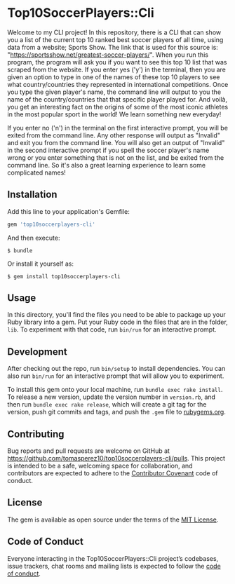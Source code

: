 # Top10SoccerPlayers::Cli

Welcome to my CLI project! In this repository, there is a CLI that can show you a list of the current top 10 ranked best soccer players of all time, using data from a website; Sports Show. The link that is used for this source is: "https://sportsshow.net/greatest-soccer-players/". When you run this program, the program will ask you if you want to see this top 10 list that was scraped from the website. If you enter yes ('y') in the terminal, then you are given an option to type in one of the names of these top 10 players to see what country/countries they represented in international competitions. Once you type the given player's name, the command line will output to you the name of the country/countries that that specific player played for. And voilà, you get an interesting fact on the origins of some of the most iconic athletes in the most popular sport in the world! We learn something new everyday!

If you enter no ('n') in the terminal on the first interactive prompt, you will be exited from the command line. Any other response will output as "Invalid" and exit you from the command line. You will also get an output of "Invalid" in the second interactive prompt if you spell the soccer player's name wrong or you enter something that is not on the list, and be exited from the command line. So it's also a great learning experience to learn some complicated names!

## Installation

Add this line to your application's Gemfile:

```ruby
gem 'top10soccerplayers-cli'
```

And then execute:

    $ bundle

Or install it yourself as:

    $ gem install top10soccerplayers-cli

## Usage

In this directory, you'll find the files you need to be able to package up your Ruby library into a gem. Put your Ruby code in the files that are in the folder, `lib`. To experiment with that code, run `bin/run` for an interactive prompt.

## Development

After checking out the repo, run `bin/setup` to install dependencies. You can also run `bin/run` for an interactive prompt that will allow you to experiment.

To install this gem onto your local machine, run `bundle exec rake install`. To release a new version, update the version number in `version.rb`, and then run `bundle exec rake release`, which will create a git tag for the version, push git commits and tags, and push the `.gem` file to [rubygems.org](https://rubygems.org).

## Contributing

Bug reports and pull requests are welcome on GitHub at https://github.com/tomasperez10/top10soccerplayers-cli/pulls. This project is intended to be a safe, welcoming space for collaboration, and contributors are expected to adhere to the [Contributor Covenant](http://contributor-covenant.org) code of conduct.

## License

The gem is available as open source under the terms of the [MIT License](https://opensource.org/licenses/MIT).

## Code of Conduct

Everyone interacting in the Top10SoccerPlayers::Cli project’s codebases, issue trackers, chat rooms and mailing lists is expected to follow the [code of conduct](https://github.com/tomasperez10/top10soccerplayers-cli/blob/master/CODE_OF_CONDUCT.md).
